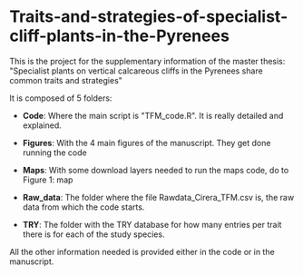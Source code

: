 # Traits-and-strategies-of-specialist-cliff-plants-in-the-Pyrenees

This is the project for the supplementary information of the master thesis: "Specialist plants on vertical calcareous cliffs in the Pyrenees share common traits and strategies"

It is composed of 5 folders:

-   **Code**: Where the main script is "TFM_code.R". It is really detailed and explained.

-   **Figures**: With the 4 main figures of the manuscript. They get done running the code

-   **Maps**: With some download layers needed to run the maps code, do to Figure 1: map

-   **Raw_data**: The folder where the file Rawdata_Cirera_TFM.csv is, the raw data from which the code starts.

-   **TRY**: The folder with the TRY database for how many entries per trait there is for each of the study species.

All the other information needed is provided either in the code or in the manuscript.
